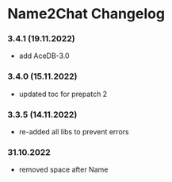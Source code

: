 # Name2Chat Changelog

### 3.4.1 (19.11.2022)
- add AceDB-3.0

### 3.4.0 (15.11.2022)
 - updated toc for prepatch 2

### 3.3.5 (14.11.2022)
 - re-added all libs to prevent errors

### 31.10.2022
 - removed space after Name
